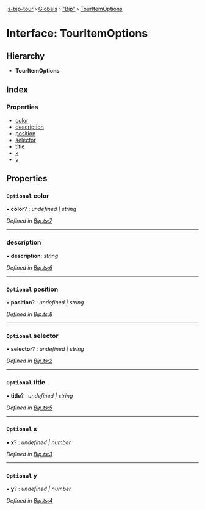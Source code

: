 [js-bip-tour](../README.md) › [Globals](../globals.md) › ["Bip"](../modules/_bip_.md) › [TourItemOptions](_bip_.touritemoptions.md)

# Interface: TourItemOptions

## Hierarchy

* **TourItemOptions**

## Index

### Properties

* [color](_bip_.touritemoptions.md#optional-color)
* [description](_bip_.touritemoptions.md#description)
* [position](_bip_.touritemoptions.md#optional-position)
* [selector](_bip_.touritemoptions.md#optional-selector)
* [title](_bip_.touritemoptions.md#optional-title)
* [x](_bip_.touritemoptions.md#optional-x)
* [y](_bip_.touritemoptions.md#optional-y)

## Properties

### `Optional` color

• **color**? : *undefined | string*

*Defined in [Bip.ts:7](https://github.com/oza75/bips/blob/1cae179/src/Bip.ts#L7)*

___

###  description

• **description**: *string*

*Defined in [Bip.ts:6](https://github.com/oza75/bips/blob/1cae179/src/Bip.ts#L6)*

___

### `Optional` position

• **position**? : *undefined | string*

*Defined in [Bip.ts:8](https://github.com/oza75/bips/blob/1cae179/src/Bip.ts#L8)*

___

### `Optional` selector

• **selector**? : *undefined | string*

*Defined in [Bip.ts:2](https://github.com/oza75/bips/blob/1cae179/src/Bip.ts#L2)*

___

### `Optional` title

• **title**? : *undefined | string*

*Defined in [Bip.ts:5](https://github.com/oza75/bips/blob/1cae179/src/Bip.ts#L5)*

___

### `Optional` x

• **x**? : *undefined | number*

*Defined in [Bip.ts:3](https://github.com/oza75/bips/blob/1cae179/src/Bip.ts#L3)*

___

### `Optional` y

• **y**? : *undefined | number*

*Defined in [Bip.ts:4](https://github.com/oza75/bips/blob/1cae179/src/Bip.ts#L4)*
